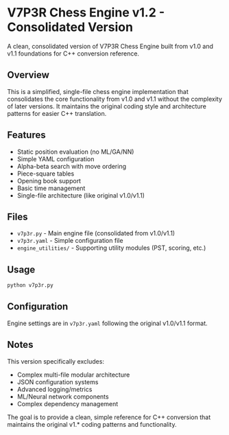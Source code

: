 # V7P3R Chess Engine v1.2 - Consolidated Version

A clean, consolidated version of V7P3R Chess Engine built from v1.0 and v1.1 foundations for C++ conversion reference.

## Overview

This is a simplified, single-file chess engine implementation that consolidates the core functionality from v1.0 and v1.1 without the complexity of later versions. It maintains the original coding style and architecture patterns for easier C++ translation.

## Features

- Static position evaluation (no ML/GA/NN)
- Simple YAML configuration
- Alpha-beta search with move ordering
- Piece-square tables
- Opening book support
- Basic time management
- Single-file architecture (like original v1.0/v1.1)

## Files

- `v7p3r.py` - Main engine file (consolidated from v1.0/v1.1)
- `v7p3r.yaml` - Simple configuration file
- `engine_utilities/` - Supporting utility modules (PST, scoring, etc.)

## Usage

```python
python v7p3r.py
```

## Configuration

Engine settings are in `v7p3r.yaml` following the original v1.0/v1.1 format.

## Notes

This version specifically excludes:
- Complex multi-file modular architecture
- JSON configuration systems
- Advanced logging/metrics
- ML/Neural network components
- Complex dependency management

The goal is to provide a clean, simple reference for C++ conversion that maintains the original v1.* coding patterns and functionality.
